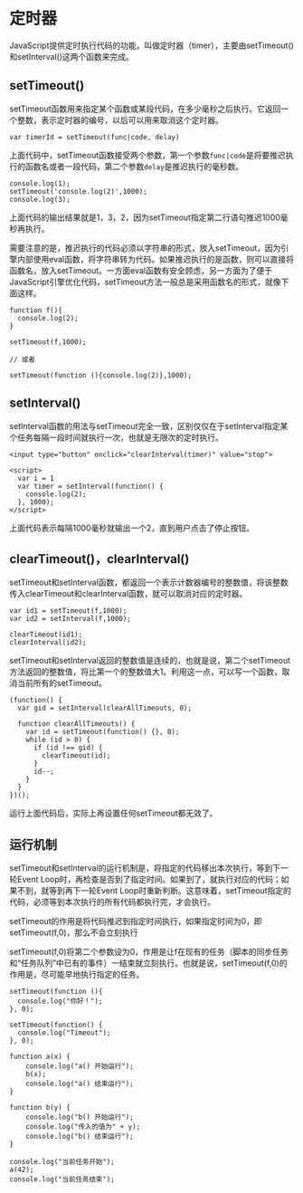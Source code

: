 # 定时器

JavaScript提供定时执行代码的功能，叫做定时器（timer），主要由setTimeout()和setInterval()这两个函数来完成。

## setTimeout()

setTimeout函数用来指定某个函数或某段代码，在多少毫秒之后执行。它返回一个整数，表示定时器的编号，以后可以用来取消这个定时器。

	var timerId = setTimeout(func|code, delay)

上面代码中，setTimeout函数接受两个参数，第一个参数`func|code`是将要推迟执行的函数名或者一段代码，第二个参数`delay`是推迟执行的毫秒数。

	console.log(1);
	setTimeout('console.log(2)',1000);
	console.log(3);

上面代码的输出结果就是1，3，2，因为setTimeout指定第二行语句推迟1000毫秒再执行。

需要注意的是，推迟执行的代码必须以字符串的形式，放入setTimeout，因为引擎内部使用eval函数，将字符串转为代码。如果推迟执行的是函数，则可以直接将函数名，放入setTimeout。一方面eval函数有安全顾虑，另一方面为了便于JavaScript引擎优化代码，setTimeout方法一般总是采用函数名的形式，就像下面这样。

	function f(){
	  console.log(2);
	}

	setTimeout(f,1000);

	// 或者

	setTimeout(function (){console.log(2)},1000);

## setInterval()

setInterval函数的用法与setTimeout完全一致，区别仅仅在于setInterval指定某个任务每隔一段时间就执行一次，也就是无限次的定时执行。

	<input type="button" onclick="clearInterval(timer)" value="stop">

	<script>
	  var i = 1
	  var timer = setInterval(function() {
	    console.log(2);
	  }, 1000);
	</script>

上面代码表示每隔1000毫秒就输出一个2，直到用户点击了停止按钮。

## clearTimeout()，clearInterval()

setTimeout和setInterval函数，都返回一个表示计数器编号的整数值，将该整数传入clearTimeout和clearInterval函数，就可以取消对应的定时器。

	var id1 = setTimeout(f,1000);
	var id2 = setInterval(f,1000);

	clearTimeout(id1);
	clearInterval(id2);

setTimeout和setInterval返回的整数值是连续的，也就是说，第二个setTimeout方法返回的整数值，将比第一个的整数值大1。利用这一点，可以写一个函数，取消当前所有的setTimeout。

	(function() {
	  var gid = setInterval(clearAllTimeouts, 0);

	  function clearAllTimeouts() {
	    var id = setTimeout(function() {}, 0);
	    while (id > 0) {
	      if (id !== gid) {
	        clearTimeout(id);
	      }
	      id--;
	    }
	  }
	})();
运行上面代码后，实际上再设置任何setTimeout都无效了。

## 运行机制

setTimeout和setInterval的运行机制是，将指定的代码移出本次执行，等到下一轮Event Loop时，再检查是否到了指定时间。如果到了，就执行对应的代码；如果不到，就等到再下一轮Event Loop时重新判断。这意味着，setTimeout指定的代码，必须等到本次执行的所有代码都执行完，才会执行。

setTimeout的作用是将代码推迟到指定时间执行，如果指定时间为0，即setTimeout(f,0)，那么不会立刻执行

setTimeout(f,0)将第二个参数设为0，作用是让f在现有的任务（脚本的同步任务和“任务队列”中已有的事件）一结束就立刻执行。也就是说，setTimeout(f,0)的作用是，尽可能早地执行指定的任务。

	setTimeout(function (){
	  console.log("你好！");
	}, 0);

	setTimeout(function() {
	  console.log("Timeout");
	}, 0);

	function a(x) {
	    console.log("a() 开始运行");
	    b(x);
	    console.log("a() 结束运行");
	}

	function b(y) {
	    console.log("b() 开始运行");
	    console.log("传入的值为" + y);
	    console.log("b() 结束运行");
	}

	console.log("当前任务开始");
	a(42);
	console.log("当前任务结束");
